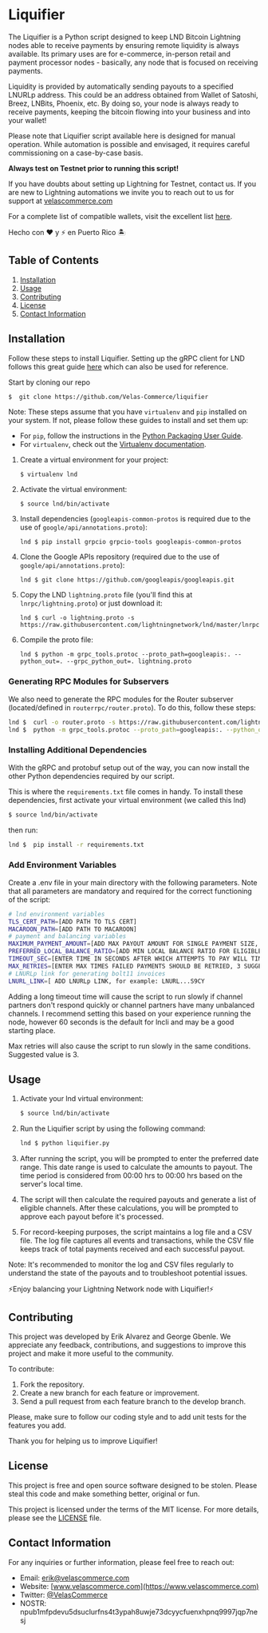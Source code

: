 # Liquifier

The Liquifier is a Python script designed to keep LND Bitcoin Lightning nodes able to receive payments by ensuring remote liquidity is always available. Its primary uses are for e-commerce, in-person retail and payment processor nodes - basically, any node that is focused on receiving payments.

Liquidity is provided by automatically sending payouts to a specified LNURLp address. This could be an address obtained from Wallet of Satoshi, Breez, LNBits, Phoenix, etc. By doing so, your node is always ready to receive payments, keeping the bitcoin flowing into your business and into your wallet!

Please note that Liquifier script available here is designed for manual operation. While automation is possible and envisaged, it requires careful commissioning on a case-by-case basis.

**Always test on Testnet prior to running this script!**  

If you have doubts about setting up Lightning for Testnet, contact us. If you are new to Lightning automations we invite you to reach out to us for support at [velascommerce.com](https://www.velascommerce.com/)

For a complete list of compatible wallets, visit the excellent list [here](https://coincharge.io/en/lnurl-for-lightning-wallets/).

Hecho con ❤️ y ⚡ en Puerto Rico 🏝️

## Table of Contents
1. [Installation](#installation)
2. [Usage](#usage)
3. [Contributing](#contributing)
4. [License](#license)
5. [Contact Information](#contact-information)

## Installation

Follow these steps to install Liquifier.  Setting up the gRPC client for LND follows this great guide [here](https://github.com/lightningnetwork/lnd/blob/master/docs/grpc/python.md#how-to-write-a-python-grpc-client-for-the-lightning-network-daemon) which can also be used for reference.

Start by cloning our repo

```bash
$  git clone https://github.com/Velas-Commerce/liquifier
```

Note: These steps assume that you have `virtualenv` and `pip` installed on your system. If not, please follow these guides to install and set them up:

- For `pip`, follow the instructions in the [Python Packaging User Guide](https://packaging.python.org/tutorials/installing-packages/#ensure-pip-setuptools-and-wheel-are-up-to-date).
- For `virtualenv`, check out the [Virtualenv documentation](https://virtualenv.pypa.io/en/stable/installation.html).


1. Create a virtual environment for your project:

    ```shell
    $ virtualenv lnd
    ```

2. Activate the virtual environment:

    ```shell
    $ source lnd/bin/activate
    ```

3. Install dependencies (`googleapis-common-protos` is required due to the use of `google/api/annotations.proto`):

    ```shell
    lnd $ pip install grpcio grpcio-tools googleapis-common-protos
    ```

4. Clone the Google APIs repository (required due to the use of `google/api/annotations.proto`):

    ```shell
    lnd $ git clone https://github.com/googleapis/googleapis.git
    ```

5. Copy the LND `lightning.proto` file (you'll find this at `lnrpc/lightning.proto`) or just download it:

    ```shell
    lnd $ curl -o lightning.proto -s https://raw.githubusercontent.com/lightningnetwork/lnd/master/lnrpc/lightning.proto
    ```

6. Compile the proto file:

    ```shell
    lnd $ python -m grpc_tools.protoc --proto_path=googleapis:. --python_out=. --grpc_python_out=. lightning.proto
    ```
### Generating RPC Modules for Subservers

We also need to generate the RPC modules for the Router subserver (located/defined in `routerrpc/router.proto`). To do this, follow these steps:

```bash
lnd $  curl -o router.proto -s https://raw.githubusercontent.com/lightningnetwork/lnd/master/lnrpc/routerrpc/router.proto
lnd $  python -m grpc_tools.protoc --proto_path=googleapis:. --python_out=. --grpc_python_out=. router.proto
```

### Installing Additional Dependencies

With the gRPC and protobuf setup out of the way, you can now install the other Python dependencies required by our script. 

This is where the `requirements.txt` file comes in handy. To install these dependencies, first activate your virtual environment (we called this lnd)

```bash 
$ source lnd/bin/activate
```

then run:

```bash
lnd $  pip install -r requirements.txt
```
### Add Environment Variables

Create a .env file in your main directory with the following parameters.  Note that all parameters are mandatory and required for the correct functioning of the script:
```bash
# lnd environment variables
TLS_CERT_PATH=[ADD PATH TO TLS CERT]
MACAROON_PATH=[ADD PATH TO MACAROON]
# payment and balancing variables
MAXIMUM_PAYMENT_AMOUNT=[ADD MAX PAYOUT AMOUNT FOR SINGLE PAYMENT SIZE, 1000000 SATS SUGGESTED]
PREFERRED_LOCAL_BALANCE_RATIO=[ADD MIN LOCAL BALANCE RATIO FOR ELIGIBLE CHANNELS, 0.1 MIN SUGGESTED]
TIMEOUT_SEC=[ENTER TIME IN SECONDS AFTER WHICH ATTEMPTS TO PAY WILL TIMEOUT]
MAX_RETRIES=[ENTER MAX TIMES FAILED PAYMENTS SHOULD BE RETRIED, 3 SUGGESTED]
# LNURLp link for generating bolt11 invoices
LNURL_LINK=[ ADD LNURLp LINK, for example: LNURL...S9CY
```

Adding a long timeout time will cause the script to run slowly if channel partners don't respond quickly or channel partners have many unbalanced channels.  I recommend setting this based on your experience running the node, however 60 seconds is the default for lncli and may be a good starting place.

Max retries will also cause the script to run slowly in the same conditions.  Suggested value is 3.

## Usage
1. Activate your lnd virtual environment:

    ```bash
    $ source lnd/bin/activate
    ```

2. Run the Liquifier script by using the following command:

    ```bash
    lnd $ python liquifier.py
    ```

3. After running the script, you will be prompted to enter the preferred date range. This date range is used to calculate the amounts to payout. The time period is considered from 00:00 hrs to 00:00 hrs based on the server's local time.

4. The script will then calculate the required payouts and generate a list of eligible channels. After these calculations, you will be prompted to approve each payout before it's processed.

5. For record-keeping purposes, the script maintains a log file and a CSV file. The log file captures all events and transactions, while the CSV file keeps track of total payments received and each successful payout.

Note: It's recommended to monitor the log and CSV files regularly to understand the state of the payouts and to troubleshoot potential issues. 

⚡Enjoy balancing your Lightning Network node with Liquifier!⚡

## Contributing

This project was developed by Erik Alvarez and George Gbenle. We appreciate any feedback, contributions, and suggestions to improve this project and make it more useful to the community. 

To contribute:

1. Fork the repository.
2. Create a new branch for each feature or improvement.
3. Send a pull request from each feature branch to the develop branch.

Please, make sure to follow our coding style and to add unit tests for the features you add. 

Thank you for helping us to improve Liquifier!

## License

This project is free and open source software designed to be stolen.  Please steal this code and make something better, original or fun.

This project is licensed under the terms of the MIT license. For more details, please see the [LICENSE](LICENSE) file.

## Contact Information
For any inquiries or further information, please feel free to reach out:

- Email: [erik@velascommerce.com](mailto:erik@velascommerce.com)
- Website: [www.velascommerce.com](https://www.velascommerce.com)
- Twitter: [@VelasCommerce](https://twitter.com/VelasCommerce)
- NOSTR: npub1mfpdevu5dsuclurfns4t3ypah8uwje73dcyycfuenxhpnq9997jqp7nesj